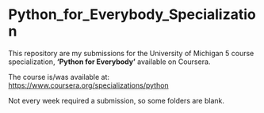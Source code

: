 # Python_for_Everybody_Specialization

This repository are my submissions for the University of Michigan 5 course specialization, **‘Python for Everybody’** available on Coursera.

The course is/was available at: https://www.coursera.org/specializations/python

Not every week required a submission, so some folders are blank.
